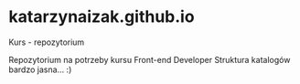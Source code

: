 # katarzynaizak.github.io
Kurs - repozytorium

Repozytorium na potrzeby kursu Front-end Developer
Struktura katalogów bardzo jasna... :)
